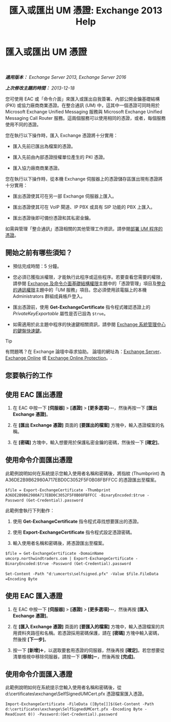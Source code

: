 ﻿---
title: '匯入或匯出 UM 憑證: Exchange 2013 Help'
TOCTitle: 匯入或匯出 UM 憑證
ms:assetid: ee688c33-2e08-47e7-95fc-04ba10238341
ms:mtpsurl: https://technet.microsoft.com/zh-tw/library/Dn205143(v=EXCHG.150)
ms:contentKeyID: 54652611
ms.date: 05/21/2018
mtps_version: v=EXCHG.150
ms.translationtype: MT
---

# 匯入或匯出 UM 憑證

 

_**適用版本：** Exchange Server 2013, Exchange Server 2016_

_**上次修改主題的時間：** 2013-12-18_

您可使用 EAC 或「命令介面」來匯入或匯出自我簽署、內部公開金鑰基礎結構 (PKI) 或協力廠商商業憑證。在整合通訊 (UM) 中，這其中一個憑證可同時用於 Microsoft Exchange Unified Messaging 服務與 Microsoft Exchange Unified Messaging Call Router 服務。這兩個服務可以使用相同的憑證，或者，每個服務使用不同的憑證。

您在執行以下操作時，匯入 Exchange 憑證將十分實用：

  - 匯入先前已匯出為檔案的憑證。

  - 匯入先前由內部憑證授權單位產生的 PKI 憑證。

  - 匯入協力廠商商業憑證。

您在執行以下操作時，從本機 Exchange 伺服器上的憑證儲存區匯出現有憑證將十分實用：

  - 匯出憑證使其可在另一部 Exchange 伺服器上匯入。

  - 匯出憑證使其可在 VoIP 閘道、IP PBX 或具有 SIP 功能的 PBX 上匯入。

  - 匯出憑證後即可備份憑證和其私密金鑰。

如需與管理「整合通訊」憑證相關的其他管理工作資訊，請參閱[部署 UM 程序的憑證](deploying-certificates-for-um-procedures-exchange-2013-help.md)。

## 開始之前有哪些須知？

  - 預估完成時間：5 分鐘。

  - 您必須已獲指派權限，才能執行此程序或這些程序。若要查看您需要的權限，請參閱 [Exchange 及命令介面基礎結構權限](exchange-and-shell-infrastructure-permissions-exchange-2013-help.md)主題中的「憑證管理」項目及[整合的通訊權限](unified-messaging-permissions-exchange-2013-help.md)主題中的「UM 服務」項目。您必須使用該電腦上的本機 Administrators 群組成員帳戶登入。

  - 匯出憑證前，使用 **Get-ExchangeCertificate** 指令程式確認憑證上的 *PrivateKeyExportable* 屬性是否已設為 `$true`。

  - 如需適用於此主題中程序的快速鍵相關資訊，請參閱 [Exchange 系統管理中心的鍵盤快速鍵](keyboard-shortcuts-in-the-exchange-admin-center-exchange-online-protection-help.md)。


> [!TIP]  
> 有問題嗎？在 Exchange 論壇中尋求協助。 論壇的網址為：<a href="https://go.microsoft.com/fwlink/p/?linkid=60612">Exchange Server</a>、 <a href="https://go.microsoft.com/fwlink/p/?linkid=267542">Exchange Online</a> 或 <a href="https://go.microsoft.com/fwlink/p/?linkid=285351">Exchange Online Protection</a>。.




## 您要執行的工作

## 使用 EAC 匯出憑證

1.  在 EAC 中按一下 **\[伺服器\]** \> **\[憑證\]** \> **\[更多選項\]**![更多選項圖示](images/JJ150550.5381819e-3b21-4873-8714-e9b956290b28(EXCHG.150).gif "更多選項圖示")，然後再按一下 **\[匯出 Exchange 憑證\]**。

2.  在 **\[匯出 Exchange 憑證\]** 頁面的 **\[要匯出的檔案\]** 方塊中，輸入憑證檔案的名稱。

3.  在 **\[密碼\]** 方塊中，輸入想要用於保護私密金鑰的密碼，然後按一下 **\[確定\]**。

## 使用命令介面匯出憑證

此範例說明如何在系統提示您輸入使用者名稱和密碼後，將指紋 (Thumbprint) 為 A36DE2B9B62980A717EBD0C3052F5F0B08FBFFCC 的憑證匯出至檔案。

    $file = Export-ExchangeCertificate -Thumbprint A36DE2B9B62980A717EBD0C3052F5F0B08FBFFCC -BinaryEncoded:$true -Password (Get-Credential).password

此範例會執行下列動作：

1.  使用 **Get-ExchangeCertificate** 指令程式尋找想要匯出的憑證。

2.  使用 **Export-ExchangeCertificate** 指令程式設定憑證密碼。

3.  輸入使用者名稱和密碼後，將憑證匯出至檔案。

<!-- end list -->

    $file = Get-ExchangeCertificate -DomainName umcorp.northwindtraders.com | Export-ExchangeCertificate -BinaryEncoded:$true -Password (Get-Credential).password

    Set-Content -Path "d:\umcerts\selfsigned.pfx" -Value $file.FileData =Encoding Byte

## 使用 EAC 匯入憑證

1.  在 EAC 中按一下 **\[伺服器\]** \> **\[憑證\]** \> **\[更多選項\]**![更多選項圖示](images/JJ150550.5381819e-3b21-4873-8714-e9b956290b28(EXCHG.150).gif "更多選項圖示")，然後再按 **\[匯入 Exchange 憑證\]**。

2.  在 **\[匯入 Exchange 憑證\]** 頁面的 **\[要匯入的檔案\]** 方塊中，輸入憑證檔案的共用資料夾路徑和名稱。若憑證採用密碼保護，請在 **\[密碼\]** 方塊中輸入密碼，然後按 **\[下一步\]**。

3.  按一下 **\[新增\]**![加入圖示](images/JJ218640.c1e75329-d6d7-4073-a27d-498590bbb558(EXCHG.150).gif "加入圖示")，以選取要套用憑證的伺服器，然後再按 **\[確定\]**。若您想要從清單檢視中移除伺服器，請按一下 **\[移除\]**![\[移除\] 圖示](images/JJ657492.479b6ced-8d64-4277-a725-f17fea202b28(EXCHG.150).gif "[移除] 圖示")，然後再按 **\[完成\]**。

## 使用命令介面匯入憑證

此範例說明如何在系統提示您輸入使用者名稱和密碼後，從 d:\\certificates\\exchange\\SelfSignedUMCert.pfx 憑證檔案匯入憑證。

    Import-ExchangeCertificate -FileData ([Byte[]]$(Get-Content -Path d:\certificates\exchange\SelfSignedUMCert.pfx -Encoding Byte -ReadCount 0)) -Password:(Get-Credential).password

